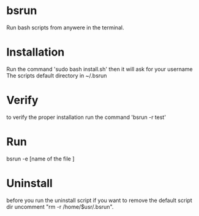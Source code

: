 # bsrun
Run bash scripts from anywere in the terminal.

# Installation
Run the command 'sudo bash install.sh' then it will ask for your username
The scripts default directory in ~/.bsrun

# Verify
to verify the proper installation run the command 'bsrun -r test'

# Run
bsrun -e [name of the file ]

# Uninstall
before you run the uninstall script if you want to remove the default script dir uncomment "rm -r /home/$usr/.bsrun".

